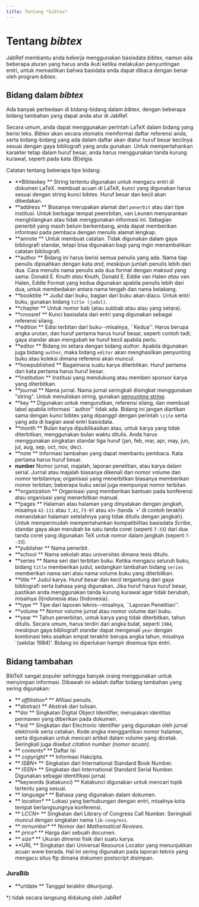 ```yaml
---
title: Tentang *bibtex*
---
```


# Tentang *bibtex*

JabRef membantu anda bekerja menggunakan basisdata *bibtex*, namun ada beberapa aturan yang harus anda ikuti ketika melakukan penyuntingan entri, untuk memastikan bahwa basidata anda dapat dibaca dengan benar oleh program *bibtex*.

## Bidang dalam *bibtex*

Ada banyak perbedaan di bidang-bidang dalam *bibtex*, dengan beberapa bidang tambahan yang dapat anda atur di JabRef.

Secara umum, anda dapat menggunakan perintah LaTeX dalam bidang yang berisi teks. *Bibtex* akan secara otomatis memformat daftar referensi anda, serta bidang-bidang yang ada dalam daftar akan diatur huruf besar kecilnya sesuai dengan gaya bibliografi yang anda gunakan. Untuk mempertahankan karakter tetap dalam huruf besar, anda harus menggunakan tanda kurung kurawal, seperti pada kata {B}elgia.

Catatan tentang beberapa tipe bidang:

-   **Bibtexkey
    ** String tertentu digunakan untuk mengacu entri di dokumen LaTeX. membuat acuan di LaTeX, kunci yang digunakan harus sesuai dengan string kunci bibtex. Huruf besar dan kecil akan dibedakan.
-   **address
    ** Biasanya merupakan alamat dari `penerbit` atau dari tipe institusi. Untuk berbagai tempat peenrbitan, van Leunen menyarankan menghilangkan atau tidak menggunakan informasi ini. Sebagian penerbit yang masih belum berkembang, anda dapat memberikan informasi pada pembaca dengan menulis alamat lengkap.
-   **annote
    ** Untuk membuat catatan. Tidak digunakan dalam gaya bibliografi standar, tetapi bisa digunakan bagi yang ingin menambahkan catatan bibliografi.
-   **author
    ** Bidang ini harus berisi semua penulis yang ada. Nama tiap penulis dipisahkan dengan kata *and*, meskipun jumlah penulis lebih dari dua. Cara menulis nama penulis ada dua format dengan maksud yang sama:
    Donald E. Knuth *atau* Knuth, Donald E.
    Eddie van Halen *atau* van Halen, Eddie
    Format yang kedua digunakan apabila penulis lebih dari dua, untuk membedakan antara nama tengah dan nama belakang.
-   **booktitle
    ** Judul dari buku, bagian dari buku akan diacu. Untuk entri buku, gunakan bidang `title (judul)`.
-   **chapter
    ** Untuk nomor bab (atau subbab atau atau yang setara).
-   **crossref
    ** Kunci basisdata dari entri yang digunakan sebagai referensi silang.
-   **edition
    ** Edisi terbitan dari buku--misalnya, \`\`Kedua''. Harus berupa angka urutan, dan huruf pertama harus huruf besar, seperti contoh tadi; gaya standar akan mengubah ke huruf kecil apabila perlu.
-   **editor
    ** Bidang ini setara dengan bidang *author*. Apabila digunakan juga bidang `author`, maka bidang `editor` akan menghasilkan penyunting buku atau koleksi dimana referensi akan muncul.
-   **howpublished
    ** Bagaimana suatu karya diterbitkan. Huruf pertama dari kata pertama harus huruf besar.
-   **institution
    ** Institusi yang mendukung atau memberi sponsor karya yang diterbitkan.
-   **journal
    ** Nama jurnal. Nama jurnal seringkali disingkat menggunakan "string". Untuk menuliskan string, gunakan [penyunting string](StringEditorHelp).
-   **key
    ** Digunakan untuk mengurutkan, referensi silang, dan membuat label apabila informasi \`\`author'' tidak ada. Bidang ini jangan diartikan sama dengan kunci bibtex yang dipanggil dengan perintah `\cite` serta yang ada di bagian awal entri basisdata.
-   **month
    ** Bulan karya dipublikasikan atau, untuk karya yang tidak diterbitkan, menggunakan bulan waktu ditulis. Anda harus menggunakan singkatan standar tiga huruf (jan, feb, mar, apr, may, jun, jul, aug, sep, oct, nov, dec).
-   **note
    ** Informasi tambahan yang dapat membantu pembaca. Kata pertama harus huruf besar.
-   **number**
    Nomor jurnal, majalah, laporan penelitian, atau karya dalam serial. Jurnal atau majalah biasanya dikenali dari nomor volume dan nomor terbitannya; organisasi yang menerbitkan biasanya memberikan nomor terbitan; beberapa buku serial juga mempunyai nomor terbitan.
-   **organization
    ** Organisasi yang memberikan bantuan pada konferensi atau organisasi yang menerbitkan manual.
-   **pages
    ** Halaman atau halaman yang dinyatakan dengan jangkah, misalnya `42-111` atau `7,41,73-97` atau `43+` (tanda \``+`' di contoh terakhir menandakan halaman setelahnya yang tidak ditulis dengan jangkah). Untuk mempermudah mempertahankan kompatibilitas basisdata *Scribe*, standar gaya akan merubah ke satu tanda coret (seperti `7-33`) dari dua tanda coret yang digunakan TeX untuk nomor dalam jangkah (seperti `7--33`).
-   **publisher
    ** Nama penerbit.
-   **school
    ** Nama sekolah atau universitas dimana tesis ditulis.
-   **series
    ** Nama seri dari terbitan buku. Ketika mengacu seluruh buku, bidang `title` memberikan judul, sedangkan tambahan bidang `series` memberikan nama seri atau nama volume buku yang diterbitkan.
-   **title
    ** Judul karya. Huruf besar dan kecil tergantung dari gaya bibliografi serta bahasa yang digunakan. Jika huruf harus huruf besar, pastikan anda menggunakan tanda kurung kurawal agar tidak berubah, misalnya {I)ndonesia atau {Indonesia}.
-   **type
    ** Tipe dari laporan teknis--misalnya, \`\`Laporan Penelitian''.
-   **volume
    ** Nomor volume jurnal atau nomor volume dari buku.
-   **year
    ** Tahun penerbitan, untuk karya yang tidak diterbitkan, tahun ditulis. Secara umum, harus terdiri dari angka bulat, seperti `1984`, meskipun gaya bibliografi standar dapat mengenali `year` dengan kombinasi teks asalkan empat terakhir berupa angka tahun, misalnya \`(sekitar 1984)'. Bidang ini diperlukan hampir disemua tipe entri.

## Bidang tambahan

BibTeX sangat populer sehingga banyak orang menggunakan untuk menyimpan informasi. Dibawah ini adalah daftar bidang tambahan yang sering digunakan:

-   **<span style="font-weight: normal; font-style: italic;"> affiliation\*</span>
    ** Afiliasi penulis.
-   **abstract
    ** Abstrak dari tulisan.
-   **doi
    ** Singkatan Digital Object Identifier, merupakan identitas permanen yang diberikan pada dokumen.
-   **eid
    ** Singkatan dari Electronic identifier yang digunakan oleh jurnal elektronik serta cetakan. Kode angka menggantikan nomor halaman, serta digunakan untuk mencari artikel dalam volume yang dicetak. Seringkali juga disebut *citation number (nomor acuan)*.
-   **<span style="font-weight: normal; font-style: italic;"> contents\*</span>
    ** Daftar Isi
-   **<span style="font-weight: normal; font-style: italic;"> copyright\*</span>
    ** Informasi Hakcipta.
-   **<span style="font-weight: normal; font-style: italic;"> ISBN\*</span>
    ** Singkatan dari International Standard Book Number.
-   **<span style="font-weight: normal; font-style: italic;"> ISSN\*</span>
    ** Singkatan dari International Standard Serial Number. Digunakan sebagai identifikasi jurnal.
-   **keywords (katakunci)
    ** Katakunci digunakan untuk mencari topik tertentu yang sesuai.
-   **<span style="font-weight: normal; font-style: italic;"> language\*</span>
    ** Bahasa yang digunakan dalam dokumen.
-   **<span style="font-weight: normal; font-style: italic;"> location\*</span>
    ** Lokasi yang berhubungan dengan entri, misalnya kota tempat berlangsungnya konferensi.
-   **<span style="font-weight: normal; font-style: italic;"> LCCN\*</span>
    ** Singkatan dari Library of Congress Call Number. Seringkali muncul dengan singkatan nama `lib-congress`.
-   **<span style="font-weight: normal; font-style: italic;"> mrnumber\*</span>
    ** Nomor dari *Mathematical Reviews*.
-   **<span style="font-weight: normal; font-style: italic;"> price\*</span>
    ** Harga dari sebuah documen.
-   **<span style="font-weight: normal; font-style: italic;"> size\*</span>
    ** Ukuran dimensi fisik dari suatu karya.
-   **URL
    ** Singkatan dari Universal Resource Locator yang menunjukkan acuan www berada. Hal ini sering digunakan pada laporan teknis yang mengacu situs ftp dimana dokumen postscript disimpan.

### JuraBib

-   **urldate
    ** Tanggal terakhir dikunjungi.

\*) tidak secara langsung didukung oleh JabRef

